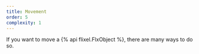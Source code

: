 ```yaml
---
title: Movement
order: 5
complexity: 1
---
```

If you want to move a {% api flixel.FlxObject %}, there are many ways to do so.
